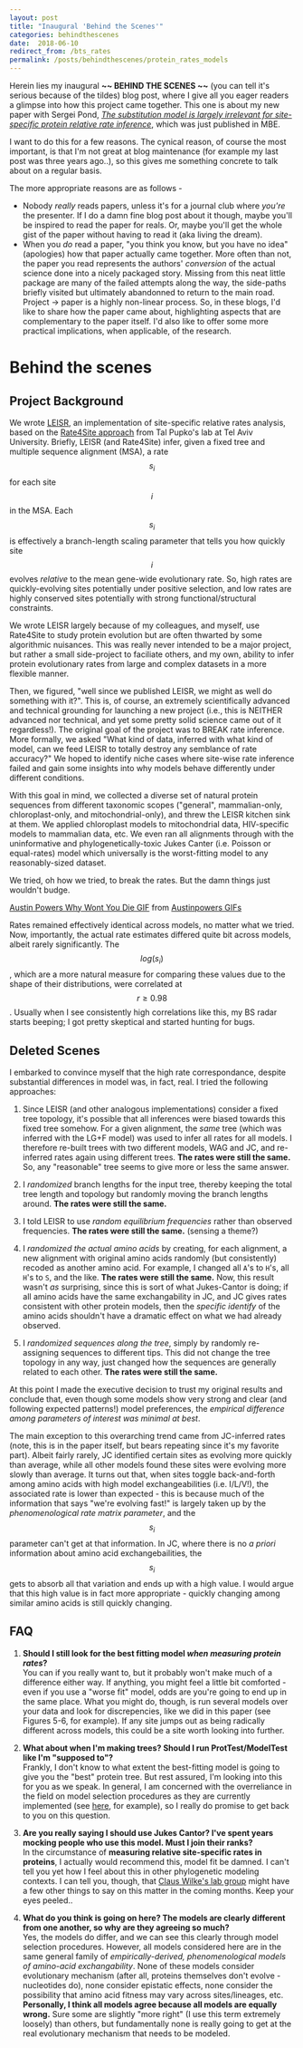 ```yaml
---
layout: post
title: "Inaugural 'Behind the Scenes'"
categories: behindthescenes 
date:  2018-06-10
redirect_from: /bts_rates
permalink: /posts/behindthescenes/protein_rates_models
---
```


Herein lies my inaugural **~~ BEHIND THE SCENES ~~** (you can tell it's serious because of the tildes) blog post, where I give all you eager readers a glimpse into how this project came together. This one is about my new paper with Sergei Pond, [*The substitution model is largely irrelevant for site-specific protein relative rate inference*](https://doi.org/10.1093/molbev/msy127), which was just published in MBE.

I want to do this for a few reasons. The cynical reason, of course the most important, is that I'm not great at blog maintenance (for example my last post was three years ago..), so this gives me something concrete to talk about on a regular basis. 

The more appropriate reasons are as follows - 

+ Nobody *really* reads papers, unless it's for a journal club where *you're* the presenter. If I do a damn fine blog post about it though, maybe you'll be inspired to read the paper for reals. Or, maybe you'll get the whole gist of the paper without having to read it (aka living the dream).
+ When you *do* read a paper, "you think you know, but you have no idea" (apologies) how that paper actually came together. More often than not, the paper you read represents the authors' *conversion* of the actual science done into a nicely packaged story. Missing from this neat little package are many of the failed attempts along the way, the side-paths briefly visited but ultimately abandonned to return to the main road. Project -> paper is a highly non-linear process. So, in these blogs, I'd like to share how the paper came about, highlighting aspects that are complementary to the paper itself. I'd also like to offer some more practical implications, when applicable, of the research.

# Behind the scenes


## Project Background

We wrote [LEISR](https://peerj.com/articles/4339/), an implementation of site-specific relative rates analysis, based on the [Rate4Site approach](https://www.tau.ac.il/~itaymay/cp/rate4site.html) from Tal Pupko's lab at Tel Aviv University. Briefly, LEISR (and Rate4Site) infer, given a fixed tree and multiple sequence alignment (MSA), a rate $$s_i$$ for each site $$i$$ in the MSA. Each $$s_i$$ is effectively a branch-length scaling parameter that tells you how quickly site $$i$$ evolves *relative* to the mean gene-wide evolutionary rate. So, high rates are quickly-evolving sites potentially under positive selection, and low rates are highly conserved sites potentially with strong functional/structural constraints.

We wrote LEISR largely because of my colleagues, and myself, use Rate4Site to study protein evolution but are often thwarted by some algorithmic nuisances. This was really never intended to be a major project, but rather a small side-project to faciliate others, and my own, ability to infer protein evolutionary rates from large and complex datasets in a more flexible manner. 

Then, we figured, "well since we published LEISR, we might as well do something with it?". This is, of course, an extremely scientifically advanced and technical grounding for launching a new project (i.e., this is NEITHER advanced nor technical, and yet some pretty solid science came out of it regardless!). The original goal of the project was to BREAK rate inference. More formally, we asked "What kind of data, inferred with what kind of model, can we feed LEISR to totally destroy any semblance of rate accuracy?" We hoped to identify niche cases where site-wise rate inference failed and gain some insights into why models behave differently under different conditions. 


With this goal in mind, we collected a diverse set of natural protein sequences from different taxonomic scopes ("general", mammalian-only, chloroplast-only, and mitochondrial-only), and threw the LEISR kitchen sink at them. We applied chloroplast models to mitochondrial data, HIV-specific models to mammalian data, etc. We even ran all alignments through with the uninformative and phylogenetically-toxic Jukes Canter (i.e. Poisson or equal-rates) model which universally is the worst-fitting model to any reasonably-sized dataset.

We tried, oh how we tried, to break the rates. But the damn things just wouldn't budge. 
<div class="tenor-gif-embed" data-postid="10391573" data-share-method="host" data-width="25%" data-aspect-ratio="1.5" ><a href="https://tenor.com/view/austin-powers-why-wont-you-die-gif-10391573">Austin Powers Why Wont You Die GIF</a> from <a href="https://tenor.com/search/austinpowers-gifs">Austinpowers GIFs</a></div><script type="text/javascript" async src="https://tenor.com/embed.js"></script>


Rates remained effectively identical across models, no matter what we tried.  Now, importantly, the actual rate estimates differed quite bit across models, albeit rarely significantly. The $$log(s_i)$$, which are a more natural measure for comparing these values due to the shape of their distributions, were correlated at $$r\geq0.98$$. Usually when I see consistently high correlations like this, my BS radar starts beeping; I got pretty skeptical and started hunting for bugs. 

## Deleted Scenes

I embarked to convince myself that the high rate correspondance, despite substantial differences in model was, in fact, real. I tried the following approaches:

1. Since LEISR (and other analogous implementations) consider a fixed tree topology, it's possible that all inferences were biased towards this fixed tree somehow. For a given alignment, the *same* tree (which was inferred with the LG+F model) was used to infer all rates for all models. I therefore re-built trees with two different models, WAG and JC, and re-inferred rates again using different trees. **The rates were still the same.** So, any "reasonable" tree seems to give more or less the same answer. 

2. I *randomized* branch lengths for the input tree, thereby keeping the total tree length and topology but randomly moving the branch lengths around. **The rates were still the same.**

3. I told LEISR to use *random equilibrium frequencies* rather than observed frequencies. **The rates were still the same.** (sensing a theme?)

4. I *randomized the actual amino acids* by creating, for each alignment, a new alignment with original amino acids randomly (but consistently) recoded as another amino acid. For example, I changed all `A`'s to `H`'s, all `H`'s to `S`, and the like. **The rates were still the same.** Now, this result wasn't *as* surprising, since this is sort of what Jukes-Cantor is doing; if all amino acids have the same exchangability in JC, and JC gives rates consistent with other protein models, then the *specific identify* of the amino acids shouldn't have a dramatic effect on what we had already observed.

5. I *randomized sequences along the tree*, simply by randomly re-assigning sequences to different tips. This did not change the tree topology in any way, just changed how the sequences are generally related to each other. **The rates were still the same.**

At this point I made the executive decision to trust my original results and conclude that, even though some models show very strong and clear (and following expected patterns!) model preferences, the *empirical difference among parameters of interest was minimal at best*.


The main exception to this overarching trend came from JC-inferred rates (note, this is in the paper itself, but bears repeating since it's my favorite part). Albeit fairly rarely, JC identified certain sites as evolving more quickly than average, while all other models found these sites were evolving more slowly than average. It turns out that, when sites toggle back-and-forth among amino acids with high model exchangeabilities (i.e. I/L/V!), the associated rate is lower than expected - this is because much of the information that says "we're evolving fast!" is largely taken up by the *phenomenological rate matrix parameter*, and the $$s_i$$ parameter can't get at that information. In JC, where there is no *a priori* information about amino acid exchangebailities, the $$s_i$$ gets to absorb all that variation and ends up with a high value. I would argue that this high value is in fact more appropriate - quickly changing among similar amino acids is still quickly changing.

## FAQ

1. **Should I still look for the best fitting model _when measuring protein rates_?**
<br>You can if you really want to, but it probably won't make much of a difference either way. If anything, you might feel a little bit comforted - even if you use a "worse fit" model, odds are you're going to end up in the same place. What you might do, though, is run several models over your data and look for discrepencies, like we did in this paper (see Figures 5-6, for example). If any site jumps out as being radically different across models, this could be a site worth looking into further.
	

2. **What about when I'm making trees? Should I run ProtTest/ModelTest like I'm "supposed to"?**
<br>Frankly, I don't know to what extent the best-fitting model is going to give you the "best" protein tree. But rest assured, I'm looking into this for you as we speak. In general, I am concerned with the overreliance in the field on model selection procedures as they are currently implemented (see [here](http://mbe.oxfordjournals.org/content/32/4/1097), for example), so I really do promise to get back to you on this question.


3. **Are you really saying I should use Jukes Cantor? I've spent years mocking people who use this model. Must I join their ranks?**
<br>In the circumstance of **measuring relative site-specific rates in proteins**, I actually would recommend this, model fit be damned. I can't tell you yet how I feel about this in other phylogenetic modeling contexts. I can tell you, though, that [Claus Wilke's lab group](http://wilkelab.org) might have a few other things to say on this matter in the coming months. Keep your eyes peeled..
	

4. **What do you think is going on here? The models are clearly different from one another, so why are they agreeing so much?**
<br>Yes, the models do differ, and we can see this clearly through model selection procedures. However, all models considered here are in the same general family of *empirically-derived, phenomenological models of amino-acid exchangability*. None of these models consider evolutionary mechanism (after all, proteins themselves don't evolve - nucleotides do), none consider epistatic effects, none consider the possibility that amino acid fitness may vary across sites/lineages, etc. **Personally, I think all models agree because all models are equally wrong.** Sure some are slightly "more right" (I use this term extremely loosely) than others, but fundamentally none is really going to get at the real evolutionary mechanism that needs to be modeled.	

